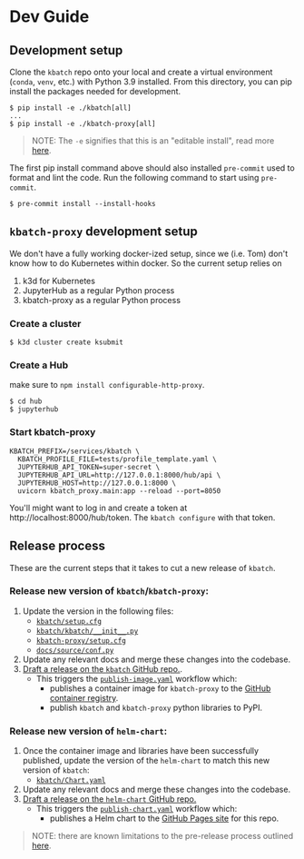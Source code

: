 # Dev Guide

## Development setup

Clone the `kbatch` repo onto your local and create a virtual environment (`conda`, `venv`, etc.) with Python 3.9 installed. From this directory, you can pip install the packages needed for development.

```
$ pip install -e ./kbatch[all]
...
$ pip install -e ./kbatch-proxy[all]
```

> NOTE: The `-e` signifies that this is an "editable install", read more [here](https://pip.pypa.io/en/stable/topics/local-project-installs/#editable-installs).


The first pip install command above should also installed `pre-commit` used to format and lint the code. Run the following command to start using `pre-commit`.

```
$ pre-commit install --install-hooks
```


## `kbatch-proxy` development setup

We don't have a fully working docker-ized setup, since we (i.e. Tom) don't know how to do Kubernetes within docker. So the current setup relies on

1. k3d for Kubernetes
2. JupyterHub as a regular Python process
3. kbatch-proxy as a regular Python process

### Create a cluster

```
$ k3d cluster create ksubmit
```

### Create a Hub

make sure to `npm install configurable-http-proxy`.

```
$ cd hub
$ jupyterhub
```

### Start kbatch-proxy

```
KBATCH_PREFIX=/services/kbatch \
  KBATCH_PROFILE_FILE=tests/profile_template.yaml \
  JUPYTERHUB_API_TOKEN=super-secret \
  JUPYTERHUB_API_URL=http://127.0.0.1:8000/hub/api \
  JUPYTERHUB_HOST=http://127.0.0.1:8000 \
  uvicorn kbatch_proxy.main:app --reload --port=8050
```

You'll might want to log in and create a token at http://localhost:8000/hub/token. The `kbatch configure` with that token.

## Release process

These are the current steps that it takes to cut a new release of `kbatch`.

### Release new version of `kbatch`/`kbatch-proxy`:
1. Update the version in the following files:
   - [`kbatch/setup.cfg`](https://github.com/kbatch-dev/kbatch/blob/main/kbatch/setup.cfg#L7)
   - [`kbatch/kbatch/__init__.py`](https://github.com/kbatch-dev/kbatch/blob/main/kbatch/kbatch/__init__.py#L17)
   - [`kbatch-proxy/setup.cfg`](https://github.com/kbatch-dev/kbatch/blob/main/kbatch-proxy/setup.cfg#L7)
   - [`docs/source/conf.py`](https://github.com/kbatch-dev/kbatch/blob/main/docs/source/conf.py#L25)
3. Update any relevant docs and merge these changes into the codebase. 
2. [Draft a release on the `kbatch` GitHub repo.](https://github.com/kbatch-dev/kbatch/releases).
   - This triggers the [`publish-image.yaml`](https://github.com/kbatch-dev/kbatch/blob/main/.github/workflows/publish-image.yaml) workflow which:
     - publishes a container image for `kbatch-proxy` to the [GitHub container registry](https://github.com/kbatch-dev/kbatch/pkgs/container/kbatch-proxy).
     - publish `kbatch` and `kbatch-proxy` python libraries to PyPI.


### Release new version of `helm-chart`:
1. Once the container image and libraries have been successfully published, update the version of the `helm-chart` to match this new version of `kbatch`:
   - [`kbatch/Chart.yaml`](https://github.com/kbatch-dev/helm-chart/blob/main/kbatch/Chart.yaml#L6)
2. Update any relevant docs and merge these changes into the codebase.
3. [Draft a release on the `helm-chart` GitHub repo.](https://github.com/kbatch-dev/helm-chart/releases)
   - This triggers the [`publish-chart.yaml`](https://github.com/kbatch-dev/helm-chart/blob/main/.github/workflows/publish-charts.yml) workflow which:
     - publishes a Helm chart to the [GitHub Pages site](https://kbatch-dev.github.io/helm-chart/) for this repo.

> NOTE: there are known limitations to the pre-release process outlined [here](https://github.com/kbatch-dev/kbatch/issues/42).

